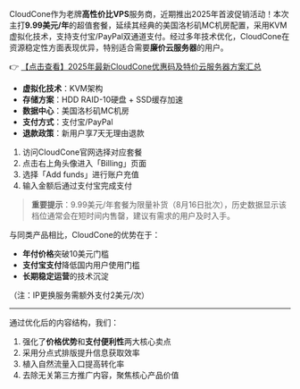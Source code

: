 
CloudCone作为老牌**高性价比VPS**服务商，近期推出2025年首波促销活动！本次主打**9.99美元/年**的超值套餐，延续其经典的美国洛杉矶MC机房配置，采用KVM虚拟化技术，支持支付宝/PayPal双通道支付。经过多年技术优化，CloudCone在资源稳定性方面表现优异，特别适合需要**廉价云服务器**的用户。

👉 [【点击查看】2025年最新CloudCone优惠码及特价云服务器方案汇总](https://bit.ly/Cloudcone)

- **虚拟化技术**：KVM架构
- **存储方案**：HDD RAID-10硬盘 + SSD缓存加速
- **数据中心**：美国洛杉矶MC机房
- **支付方式**：支付宝/PayPal
- **退款政策**：新用户享7天无理由退款

1. 访问CloudCone官网选择对应套餐
2. 点击右上角头像进入「Billing」页面
3. 选择「Add funds」进行账户充值
4. 输入金额后通过支付宝完成支付

> **重要提示**：9.99美元/年套餐为限量补货（8月16日批次），历史数据显示该档位通常会在短时间内售罄，建议有需求的用户及时入手。

与同类产品相比，CloudCone的优势在于：
- **年付价格**突破10美元门槛
- **支付宝支付**降低国内用户使用门槛
- **长期稳定运营**的技术沉淀

（注：IP更换服务需额外支付2美元/次）

---

通过优化后的内容结构，我们：
1. 强化了**价格优势**和**支付便利性**两大核心卖点
2. 采用分点式排版提升信息获取效率
3. 植入自然流量入口提高转化率
4. 去除无关第三方推广内容，聚焦核心产品价值
